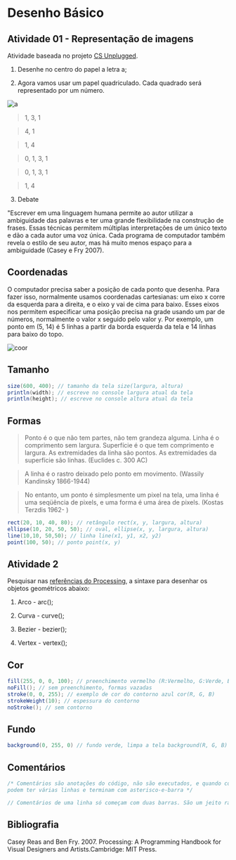 # Desenho Básico

## Atividade 01 - Representação de imagens 

Atividade baseada no projeto [CS Unplugged](http://csunplugged.org/).

1. Desenhe no centro do papel a letra a;

2. Agora vamos usar um papel quadriculado. Cada quadrado será representado por um número.

![a](https://lh4.googleusercontent.com/bgzgCX82iGyXke7z_kd_N6dlZULrmeDuuTLkTKTRIc2SDDaem-l1ksiehYLUZXWzIjnN9MYA33YkmVk=w1267-h627)

> 1, 3, 1

> 4, 1

> 1, 4

> 0, 1, 3, 1

> 0, 1, 3, 1

> 1, 4

3. Debate

"Escrever em uma linguagem humana permite ao autor utilizar a ambiguidade das palavras e ter uma grande flexibilidade na construção de frases. Essas técnicas permitem múltiplas interpretações de um único texto e dão a cada autor uma voz única. Cada programa de computador também revela o estilo de seu autor, mas há muito menos espaço para a ambiguidade (Casey e Fry 2007).

## Coordenadas

O computador precisa saber a posição de cada ponto que desenha. Para fazer isso, normalmente usamos coordenadas cartesianas: um eixo x corre da esquerda para a direita, e o eixo y vai de cima para baixo. Esses eixos nos permitem especificar uma posição precisa na grade usando um par de números, normalmente o valor x seguido pelo valor y. Por exemplo, um ponto em (5, 14) é 5 linhas a partir da borda esquerda da tela e 14 linhas para baixo do topo.

![coor](https://lh4.googleusercontent.com/3h-CHADOSE3UxUoInnlaclsdaojVzfdyloCy1UKfYu_SPKKKp0msuW3LzZCH70x-ok5jcgwqhpEE8Hw=w1267-h627-rw)

## Tamanho
```java
size(600, 400); // tamanho da tela size(largura, altura) 
println(width); // escreve no console largura atual da tela
println(height); // escreve no console altura atual da tela
``` 

## Formas

>Ponto é o que não tem partes, não tem grandeza alguma. Linha é o comprimento sem largura. Superfície é o que tem comprimento e largura. As extremidades da linha são pontos. As extremidades da superfície são linhas. (Euclides c. 300 AC)

>A linha é o rastro deixado pelo ponto em movimento. (Wassily Kandinsky 1866-1944)

>No entanto, um ponto é simplesmente um pixel na tela, uma linha é uma seqüência de pixels, e uma forma é uma área de pixels. (Kostas Terzdis 1962- )

```java
rect(20, 10, 40, 80); // retângulo rect(x, y, largura, altura)
ellipse(10, 20, 50, 50); // oval, ellipse(x, y, largura, altura)
line(10,10, 50,50); // linha line(x1, y1, x2, y2)
point(100, 50); // ponto point(x, y)
```

## Atividade 2 

Pesquisar nas [referências do Processing](https://processing.org/reference/), a sintaxe para desenhar os objetos geométricos abaixo:

1. Arco - arc();

2. Curva - curve();

3. Bezier - bezier();

4. Vertex - vertex();

## Cor
```java
fill(255, 0, 0, 100); // preenchimento vermelho (R:Vermelho, G:Verde, B:Azul, Alpha:Transparência)
noFill(); // sem preenchimento, formas vazadas
stroke(0, 0, 255); // exemplo de cor do contorno azul cor(R, G, B)
strokeWeight(10); // espessura do contorno
noStroke(); // sem contorno
```

## Fundo
```java
background(0, 255, 0) // fundo verde, limpa a tela background(R, G, B)
```

## Comentários
```java
/* Comentários são anotações do código, não são executados, e quando começam com barra-e-asterisco
podem ter várias linhas e terminam com asterisco-e-barra */

// Comentários de uma linha só começam com duas barras. São um jeito rápido de desativar uma linha!
```

## Bibliografia

Casey Reas and Ben Fry. 2007. Processing: A Programming Handbook for Visual Designers and Artists.Cambridge: MIT Press.
